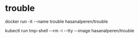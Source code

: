 # trouble

docker run -it --name trouble hasanalperen/trouble

kubectl run tmp-shell --rm -i --tty --image hasanalperen/trouble
